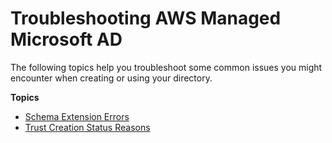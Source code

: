 # Troubleshooting AWS Managed Microsoft AD<a name="ms_ad_troubleshooting"></a>

The following topics help you troubleshoot some common issues you might encounter when creating or using your directory\.

**Topics**
+ [Schema Extension Errors](ms_ad_troubleshooting_schema.md)
+ [Trust Creation Status Reasons](ms_ad_troubleshooting_trusts.md)